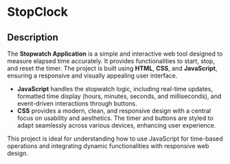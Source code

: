 # StopClock
## Description  

The **Stopwatch Application** is a simple and interactive web tool designed to measure elapsed time accurately. It provides functionalities to start, stop, and reset the timer. The project is built using **HTML**, **CSS**, and **JavaScript**, ensuring a responsive and visually appealing user interface.  

- **JavaScript** handles the stopwatch logic, including real-time updates, formatted time display (hours, minutes, seconds, and milliseconds), and event-driven interactions through buttons.  
- **CSS** provides a modern, clean, and responsive design with a central focus on usability and aesthetics. The timer and buttons are styled to adapt seamlessly across various devices, enhancing user experience.  

This project is ideal for understanding how to use JavaScript for time-based operations and integrating dynamic functionalities with responsive web design.
